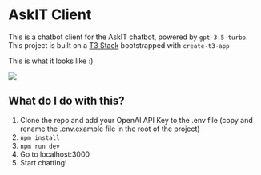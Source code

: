 # AskIT Client

This is a chatbot client for the AskIT chatbot, powered by `gpt-3.5-turbo`. This project is built on a [T3 Stack](https://create.t3.gg/) bootstrapped with `create-t3-app`

This is what it looks like :)

![](https://i.imgur.com/tFVfjlG.png)
## What do I do with this?
1. Clone the repo and add your OpenAI API Key to the .env file (copy and rename the .env.example file in the root of the project)
2. `npm install`
3. `npm run dev`
4. Go to localhost:3000
5. Start chatting!
